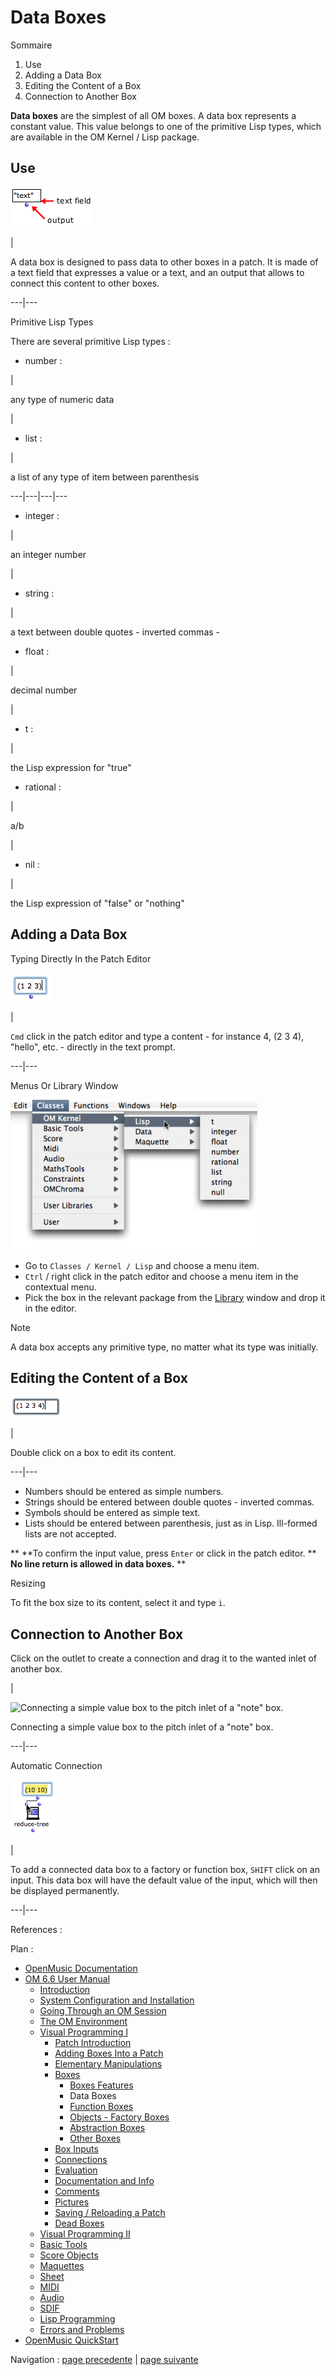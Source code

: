 
# Data Boxes

Sommaire

  1. Use
  2. Adding a Data Box
  3. Editing the Content of a Box
  4. Connection to Another Box

**Data boxes** are the simplest of all OM boxes. A data box represents a
constant value. This value belongs to one of the primitive Lisp types, which
are available in the OM Kernel / Lisp package.

## Use

![](../res/basictypebox.png)

|

A data box is designed to pass data to other boxes in a patch. It is made of a
text field that expresses a value or a text, and an output that allows to
connect this content to other boxes.  
  
---|---  
  
Primitive Lisp Types

There are several primitive Lisp types :

  * number :

|

any type of numeric data

|

  * list :

|

a list of any type of item between parenthesis  
  
---|---|---|---  
  
  * integer :

|

an integer number

|

  * string :

|

a text between double quotes - inverted commas -  
  
  * float :

|

decimal number

|

  * t :

|

the Lisp expression for "true"  
  
  * rational :

|

a/b

|

  * nil :

|

the Lisp expression of "false" or "nothing"  
  
## Adding a Data Box

Typing Directly In the Patch Editor

![](../res/editdata_icon.png)

|

`Cmd` click in the patch editor and type a content - for instance 4, (2 3 4),
"hello", etc. - directly in the text prompt.  
  
---|---  
  
Menus Or Library Window

![](../res/basictypemenu.png)

  *  Go to `Classes / Kernel / Lisp` and choose a menu item.
  * `Ctrl` / right click in the patch editor and choose a menu item in the contextual menu.
  * Pick the box in the relevant package from the [Library](Library) window and drop it in the editor. 

Note

A data box accepts any primitive type, no matter what its type was initially.

## Editing the Content of a Box

![](../res/promptbasictype_icon.png)

|

Double click on a box to edit its content.  
  
---|---  
  
  * Numbers should be entered as simple numbers.
  * Strings should be entered between double quotes - inverted commas.
  * Symbols should be entered as simple text.
  * Lists should be entered between parenthesis, just as in Lisp. Ill-formed lists are not accepted.

** **To confirm the input value, press `Enter` or click in the patch editor.
** **No line return is allowed in data boxes.** **

Resizing

To fit the box size to its content, select it and type `i`.

## Connection to Another Box

Click on the outlet to create a connection and drag it to the wanted inlet of
another box.

|

![Connecting a simple value box to the pitch inlet of a "note"
box.](../res/connecting.png)

Connecting a simple value box to the pitch inlet of a "note" box.  
  
---|---  
  
Automatic Connection

![](../res/autobasic.png)

|

To add a connected data box to a factory or function box, `SHIFT` click on an
input. This data box will have the default value of the input, which will then
be displayed permanently.  
  
---|---  
  
References :

Plan :

  * [OpenMusic Documentation](OM-Documentation)
  * [OM 6.6 User Manual](OM-User-Manual)
    * [Introduction](00-Sommaire)
    * [System Configuration and Installation](Installation)
    * [Going Through an OM Session](Goingthrough)
    * [The OM Environment](Environment)
    * [Visual Programming I](BasicVisualProgramming)
      * [Patch Introduction](ProgrammingIntro)
      * [Adding Boxes Into a Patch](AddingBoxes)
      * [Elementary Manipulations](ElementaryManips)
      * [Boxes](Boxes)
        * [Boxes Features](GraphicFeatures)
        * Data Boxes
        * [Function Boxes](FunctionBoxes)
        * [Objects - Factory Boxes](FactoryBoxes)
        * [Abstraction Boxes](AbsBoxesIntro)
        * [Other Boxes](OtherBoxes)
      * [Box Inputs](BoxInputs)
      * [Connections](Connections)
      * [Evaluation](Evaluation)
      * [Documentation and Info](DocAndInfo)
      * [Comments](Comments)
      * [Pictures](Pictures)
      * [Saving / Reloading a Patch](SavingPatch)
      * [Dead Boxes](DeadBox)
    * [Visual Programming II](AdvancedVisualProgramming)
    * [Basic Tools](BasicObjects)
    * [Score Objects](ScoreObjects)
    * [Maquettes](Maquettes)
    * [Sheet](Sheet)
    * [MIDI](MIDI)
    * [Audio](Audio)
    * [SDIF](SDIF)
    * [Lisp Programming](Lisp)
    * [Errors and Problems](errors)
  * [OpenMusic QuickStart](QuickStart-Chapters)

Navigation : [page precedente](GraphicFeatures "page précédente\(Boxes
Features\)") | [page suivante](FunctionBoxes "page suivante\(Function
Boxes\)")

